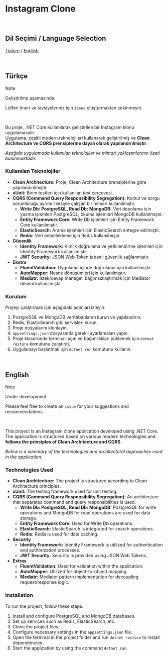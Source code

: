 ﻿# Instagram Clone

<br>

## Dil Seçimi / Language Selection

[Türkçe](#türkçe) / [English](#english)

<br>

## Türkçe

> [!Note]
> Geliştirilme aşamasında.
> 
> Lütfen öneri ve tavsiyeleriniz için `issue` oluşturmaktan çekinmeyin.

<br>

Bu proje, .NET Core kullanılarak geliştirilen bir Instagram klonu uygulamasıdır. <br>
Uygulama, çeşitli modern teknolojileri kullanarak geliştirilmiş ve **Clean Architecture ve CQRS prensiplerine dayalı olarak yapılandırılmıştır**. <br>

_Aşağıda uygulamada kullanılan teknolojiler ve mimari yaklaşımlarının özeti bulunmaktadır._

### Kullanılan Teknolojiler

- **Clean Architecture:** Proje, Clean Architecture prensiplerine göre yapılandırılmıştır.
- **xUnit:** Birim testleri için kullanılan test çerçevesi.
- **CQRS (Command Query Responsibility Segregation):** Komut ve sorgu sorumluluğu ayrımı ilkesiyle çalışan bir mimari
  kullanılmıştır.
    - **Write Db: PostgreSQL, Read Db: MongoDB:** Veri depolama için yazma işlemleri PostgreSQL, okuma işlemleri MongoDB
      kullanılmıştır.
    - **Entity Framework Core:** Write Db işlemleri için Entity Framework Core kullanılmıştır.
    - **ElasticSearch:** Arama işlemleri için ElasticSearch entegre edilmiştir.
    - **Redis:** Veri önbellekleme için Redis kullanılmıştır.
- **Güvenlik**
    - **Identity Framework:** Kimlik doğrulama ve yetkilendirme işlemleri için Identity Framework kullanılmıştır.
    - **JWT Security:** JSON Web Token tabanlı güvenlik sağlanmıştır.
- **Ekstra**
    - **FluentValidation:** Uygulama içinde doğrulama için kullanılmıştır.
    - **AutoMapper:** Nesne dönüşümleri için kullanılmıştır.
    - **Mediatr:** İstek/cevap mantığını bağımsızlaştırmak için Mediator deseni kullanılmıştır.

### Kurulum

Projeyi çalıştırmak için aşağıdaki adımları izleyin:

1. PostgreSQL ve MongoDB veritabanlarını kurun ve yapılandırın.
2. Redis, ElasticSearch gibi servisleri kurun.
3. Proje dosyalarını klonlayın.
4. `appsettings.json` dosyasında gerekli ayarlamaları yapın.
5. Proje klasöründe terminali açın ve bağımlılıkları yüklemek için `dotnet restore` komutunu çalıştırın.
6. Uygulamayı başlatmak için `dotnet run` komutunu kullanın.

<br>

## English

> [!Note]
> Under development.
>
> Please feel free to create an `issue` for your suggestions and recommendations.

<br>

This project is an Instagram clone application developed using .NET Core. <br>
The application is structured based on various modern technologies and **follows the principles of Clean Architecture and CQRS**. <br>

_Below is a summary of the technologies and architectural approaches used in the application._

### Technologies Used

- **Clean Architecture:** The project is structured according to Clean Architecture principles.
- **xUnit:** The testing framework used for unit testing.
- **CQRS (Command Query Responsibility Segregation):** An architecture that separates command and query responsibilities
  is used.
    - **Write Db: PostgreSQL, Read Db: MongoDB:** PostgreSQL for write operations and MongoDB for read operations are
      used for data storage.
    - **Entity Framework Core:** Used for Write Db operations.
    - **ElasticSearch:** ElasticSearch is integrated for search operations.
    - **Redis:** Redis is used for data caching.
- **Security**
    - **Identity Framework:** Identity Framework is utilized for authentication and authorization processes.
    - **JWT Security:** Security is provided using JSON Web Tokens.
- **Extras**
    - **FluentValidation:** Used for validation within the application.
    - **AutoMapper:** Utilized for object-to-object mapping.
    - **Mediatr:** Mediator pattern implementation for decoupling request/response logic.

### Installation

To run the project, follow these steps:

1. Install and configure PostgreSQL and MongoDB databases.
2. Set up services such as Redis, ElasticSearch, etc.
3. Clone the project files.
4. Configure necessary settings in the `appsettings.json` file.
5. Open the terminal in the project folder and run `dotnet restore` to install dependencies.
6. Start the application by using the command `dotnet run`.
